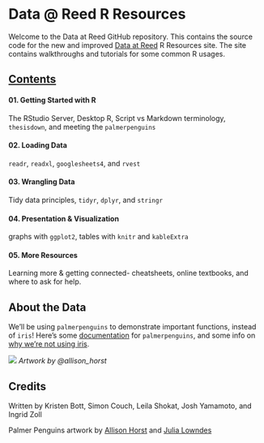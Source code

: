 Data @ Reed R Resources
================

Welcome to the Data at Reed GitHub repository. This contains the source
code for the new and improved [Data at
Reed](https://www.reed.edu/data-at-reed/resources/R/index.html) R
Resources site. The site contains walkthroughs and tutorials for some
common R usages.

## [Contents](https://www.reed.edu/data-at-reed/resources/R/index.html)

#### 01\. Getting Started with R

The RStudio Server, Desktop R, Script vs Markdown terminology,
`thesisdown`, and meeting the `palmerpenguins`

#### 02\. Loading Data

`readr`, `readxl`, `googlesheets4`, and `rvest`

#### 03\. Wrangling Data

Tidy data principles, `tidyr`, `dplyr`, and `stringr`

#### 04\. Presentation & Visualization

graphs with `ggplot2`, tables with `knitr` and `kableExtra`

#### 05\. More Resources

Learning more & getting connected- cheatsheets, online textbooks, and
where to ask for help.

## About the Data

We’ll be using `palmerpenguins` to demonstrate important functions,
instead of `iris`\! Here’s some
[documentation](https://allisonhorst.github.io/palmerpenguins/articles/intro.html)
for `palmerpenguins`, and some info on [why we’re not using
iris](https://www.meganstodel.com/posts/no-to-iris/).

![](https://github.com/allisonhorst/palmerpenguins/raw/master/man/figures/lter_penguins.png)<!-- -->
*Artwork by @allison\_horst*

## Credits

Written by Kristen Bott, Simon Couch, Leila Shokat, Josh Yamamoto, and
Ingrid Zoll

Palmer Penguins artwork by [Allison
Horst](https://twitter.com/allison_horst) and [Julia
Lowndes](https://twitter.com/juliesquid)
